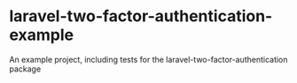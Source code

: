 # laravel-two-factor-authentication-example
An example project, including tests for the laravel-two-factor-authentication package

